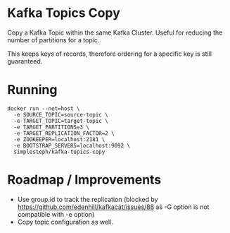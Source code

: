 # Kafka Topics Copy

Copy a Kafka Topic within the same Kafka Cluster. Useful for reducing the number of partitions for a topic.

This keeps keys of records, therefore ordering for a specific key is still guaranteed.

# Running

```
docker run --net=host \
  -e SOURCE_TOPIC=source-topic \
  -e TARGET_TOPIC=target-topic \
  -e TARGET_PARTITIONS=3 \
  -e TARGET_REPLICATION_FACTOR=2 \
  -e ZOOKEEPER=localhost:2181 \
  -e BOOTSTRAP_SERVERS=localhost:9092 \
  simplesteph/kafka-topics-copy
```

# Roadmap / Improvements

 - Use group.id to track the replication (blocked by https://github.com/edenhill/kafkacat/issues/88 as -G option is not compatible with -e option)
 - Copy topic configuration as well.
